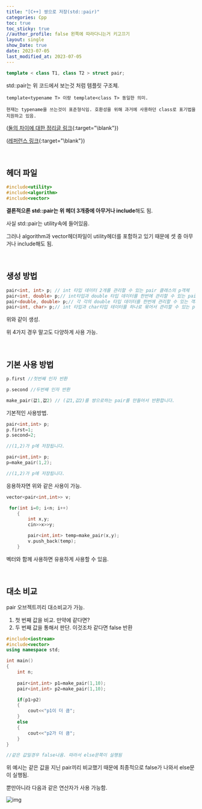 ```yaml
---
title: "[C++] 쌍으로 저장(std::pair)"
categories: Cpp
toc: true
toc_sticky: true
//author_profile: false 왼쪽에 따라다니는거 키고끄기
layout: single
show_Date: true
date: 2023-07-05
last_modified_at: 2023-07-05
---
```


```c++
template < class T1, class T2 > struct pair;
```

std::pair는 위 코드에서 보는것 처럼 템플릿 구조체.

```
template<typename T> 이랑 template<class T> 동일한 의미.

현재는 typename을 쓰는것이 표준형식임. 호환성을 위해 과거에 사용하던 class로 표기법을 지원하고 있음.
```

([둘의 차이에 대한 정리글 링크](https://blog.naver.com/PostView.nhn?blogId=oh-mms&logNo=222030206308){:target="\blank"})

([레퍼런스 링크](https://en.cppreference.com/w/cpp/utility/pair){:target="\blank"})

<br>



## 헤더 파일

```c++
#include<utility>
#include<algorithm>
#include<vector>
```

**결론적으론 std::pair는 위 헤더 3개중에 아무거나 include**해도 됨.

사실 std::pair는 utility속에 들어있음. 

그러나 algorithm과 vector헤더파일이 utility헤더를 포함하고 있기 때문에 셋 중 아무거나 include해도 됨.

<br>



## 생성 방법

```c++
pair<int, int> p; // int 타입 데이터 2개를 관리할 수 있는 pair 클래스의 p객체
pair<int, double> p;// int타입과 double 타입 데이터를 한번에 관리할 수 있는 pair 클래스의 p객체
pair<double, double> p;// 각 각의 double 타입 데이터를 한번에 관리할 수 있는 객체
pair<int, char> p;// int 타입과 char타입 테이터를 하나로 묶어서 관리할 수 있는 p객체
```

위와 같이 생성. 

위 4가지 경우 말고도 다양하게 사용 가능.

<br>



## 기본 사용 방법

```c++
p.first //첫번째 인자 반환

p.second //두번째 인자 반환

make_pair(값1,값2) // (값1,값2)를 쌍으로하는 pair를 만들어서 반환합니다.
```

기본적인 사용방법.   



```c++
pair<int,int> p;
p.first=1;
p.second=2; 

//(1,2)가 p에 저장됩니다.
```

```c++
pair<int,int> p;
p=make_pair(1,2);

//(1,2)가 p에 저장됩니다.
```

응용하자면 위와 같은 사용이 가능.  



```c++
vector<pair<int,int>> v;

 for(int i=0; i<n; i++)
    {
        int x,y;
        cin>>x>>y;

        pair<int,int> temp=make_pair(x,y);
        v.push_back(temp);
    }
```

벡터와 함께 사용하면 유용하게 사용할 수 있음.

<br>



## 대소 비교

pair 오브젝트끼리 대소비교가 가능.

1.  첫 번째 값을 비교. 만약에 같다면?
2. 두 번째 값을 통해서 판단. 이것조차 같다면 false 반환

```c++
#include<iostream>
#include<vector>
using namespace std;

int main()
{
    int n;
    
    pair<int,int> p1=make_pair(1,10);
    pair<int,int> p2=make_pair(1,10);

    if(p1>p2)
    {
        cout<<"p1이 더 큼";
    }
    else
    {
        cout<<"p2가 더 큼";
    }
}

//같은 값일경우 false나옴. 따라서 else문쪽이 실행됨
```

위 예시는 같은 값을 지닌 pair끼리 비교했기 때문에 최종적으로 false가 나와서 else문이 실행됨.

 

뿐만아니라 다음과 같은 연산자가 사용 가능함.

![img](https://blog.kakaocdn.net/dn/bYeHZJ/btrJwYRiC6k/ojP7mAsMBkbDZKNKtsAolK/img.png)



